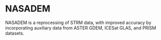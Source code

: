 # NASADEM

NASADEM is a reprocessing of STRM data, with improved accuracy by incorporating auxiliary data from ASTER GDEM, ICESat GLAS, and PRISM datasets.

